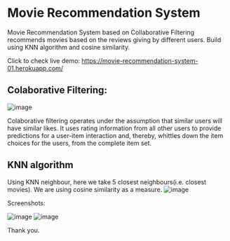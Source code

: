 # Movie Recommendation System

Movie Recommendation System based on Collaborative Filtering recommends movies based on the reviews giving by different users. Build using KNN algorithm and cosine similarity.

Click to check live demo: https://movie-recommendation-system-01.herokuapp.com/

## Colaborative Filtering:

![image](https://user-images.githubusercontent.com/83829614/140017426-8872e79b-2d97-4c7e-a6e8-e0ad97a2872d.png)

Colaborative filtering operates under the assumption that similar users will have similar likes. It uses rating information from all other users to provide predictions for a user-item interaction and, thereby, whittles down the item choices for the users, from the complete item set.

## KNN algorithm
Using KNN neighbour, here we take 5 closest neighbours(i.e. closest movies). We are using cosine similarity as a measure.
![image](https://user-images.githubusercontent.com/83829614/140043951-6cc9b69e-a487-42fd-b86d-015fc881fcf0.png)

Screenshots: 

![image](https://user-images.githubusercontent.com/83829614/140044072-0977ecea-37b2-4df9-87d4-e29c923b88cb.png)
![image](https://user-images.githubusercontent.com/83829614/140044100-2cc135b6-3a54-4821-85e6-c3de2f5f86f6.png)

Thank you.
